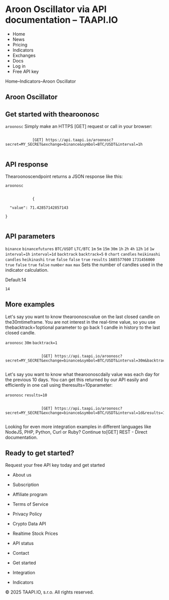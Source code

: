 # Aroon Oscillator via API documentation – TAAPI.IO

- Home
- News
- Pricing
- Indicators
- Exchanges
- Docs
- Log in
- Free API key

Home–Indicators–Aroon Oscillator


## Aroon Oscillator

## Get started with thearoonosc
`aroonosc` Simply make an HTTPS [GET] request or call in your browser:


```

			[GET] https://api.taapi.io/aroonosc?secret=MY_SECRET&exchange=binance&symbol=BTC/USDT&interval=1h
		
```

## API response
Thearoonoscendpoint returns a JSON response like this:

`aroonosc` 
```

			{
  "value": 71.42857142857143
}
		
```

## API parameters
`binance` `binancefutures` `BTC/USDT` `LTC/BTC` `1m` `5m` `15m` `30m` `1h` `2h` `4h` `12h` `1d` `1w` `interval=1h` `interval=1d` `backtrack` `backtrack=5` `0` `chart` `candles` `heikinashi` `candles` `heikinashi` `true` `false` `false` `true` `results` `1685577600` `1731456000` `true` `false` `true` `false` `number` `max` `max` Sets the number of candles used in the indicator calculation.

Default:14

`14` 
## More examples
Let's say you want to know thearoonoscvalue on the last closed candle on the30mtimeframe. You are not interest in the real-time value, so you use thebacktrack=1optional parameter to go back 1 candle in history to the last closed candle.

`aroonosc` `30m` `backtrack=1` 
```

				[GET] https://api.taapi.io/aroonosc?secret=MY_SECRET&exchange=binance&symbol=BTC/USDT&interval=30m&backtrack=1
			
```
Let's say you want to know what thearoonoscdaily value was each day for the previous 10 days. You can get this returned by our API easily and efficiently in one call using theresults=10parameter:

`aroonosc` `results=10` 
```

				[GET] https://api.taapi.io/aroonosc?secret=MY_SECRET&exchange=binance&symbol=BTC/USDT&interval=1d&results=10
			
```
Looking for even more integration examples in different languages like NodeJS, PHP, Python, Curl or Ruby? Continue to[GET] REST - Direct documentation.


## Ready to get started?
Request your free API key today and get started

- About us
- Subscription
- Affiliate program
- Terms of Service
- Privacy Policy
- Crypto Data API
- Realtime Stock Prices
- API status
- Contact

- Get started
- Integration
- Indicators

© 2025 TAAPI.IO, s.r.o. All rights reserved.

